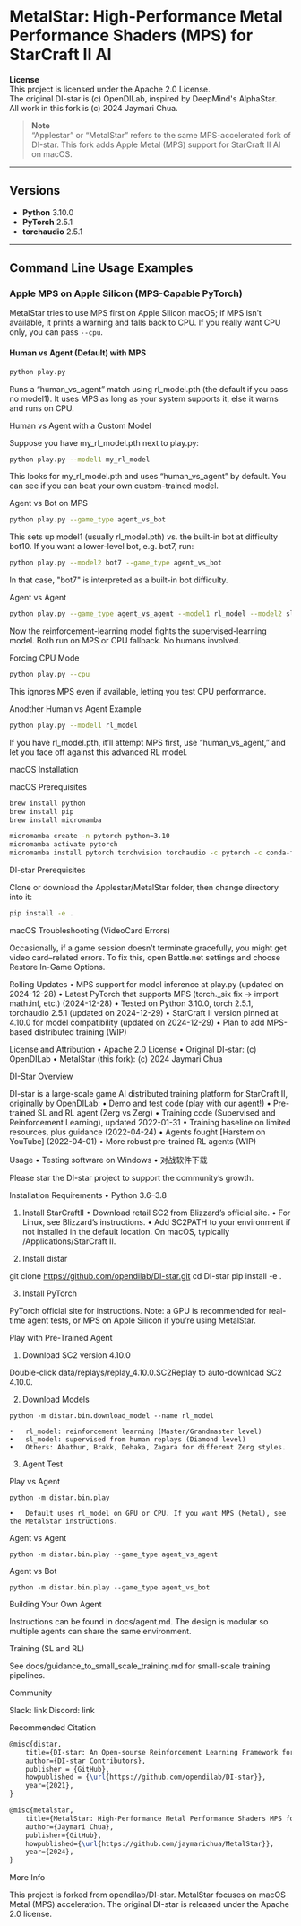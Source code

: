 # MetalStar: High-Performance Metal Performance Shaders (MPS) for StarCraft II AI

**License**  
This project is licensed under the Apache 2.0 License.  
The original DI-star is (c) OpenDILab, inspired by DeepMind's AlphaStar.  
All work in this fork is (c) 2024 Jaymari Chua.

> **Note**  
> “Applestar” or “MetalStar” refers to the same MPS-accelerated fork of DI-star. This fork adds Apple Metal (MPS) support for StarCraft II AI on macOS.

---

## Versions

- **Python** 3.10.0
- **PyTorch** 2.5.1
- **torchaudio** 2.5.1

---

## Command Line Usage Examples

### Apple MPS on Apple Silicon (MPS-Capable PyTorch)

MetalStar tries to use MPS first on Apple Silicon macOS; if MPS isn’t available, it prints a warning and falls back to CPU. If you really want CPU only, you can pass `--cpu`.

#### Human vs Agent (Default) with MPS

```bash
python play.py
```

Runs a “human_vs_agent” match using rl_model.pth (the default if you pass no model1). It uses MPS as long as your system supports it, else it warns and runs on CPU.

Human vs Agent with a Custom Model

Suppose you have my_rl_model.pth next to play.py:
```bash
python play.py --model1 my_rl_model
```
This looks for my_rl_model.pth and uses “human_vs_agent” by default. You can see if you can beat your own custom-trained model.

Agent vs Bot on MPS
```bash
python play.py --game_type agent_vs_bot
```
This sets up model1 (usually rl_model.pth) vs. the built-in bot at difficulty bot10. If you want a lower-level bot, e.g. bot7, run:
```bash
python play.py --model2 bot7 --game_type agent_vs_bot
```
In that case, "bot7" is interpreted as a built-in bot difficulty.

Agent vs Agent
```bash
python play.py --game_type agent_vs_agent --model1 rl_model --model2 sl_model
```
Now the reinforcement-learning model fights the supervised-learning model. Both run on MPS or CPU fallback. No humans involved.

Forcing CPU Mode
```bash
python play.py --cpu
```
This ignores MPS even if available, letting you test CPU performance.

Anodther Human vs Agent Example
```bash
python play.py --model1 rl_model
```
If you have rl_model.pth, it’ll attempt MPS first, use “human_vs_agent,” and let you face off against this advanced RL model.

macOS Installation

macOS Prerequisites
```bash
brew install python
brew install pip
brew install micromamba
```
```bash
micromamba create -n pytorch python=3.10
micromamba activate pytorch
micromamba install pytorch torchvision torchaudio -c pytorch -c conda-forge
```
DI-star Prerequisites

Clone or download the Applestar/MetalStar folder, then change directory into it:
```bash
pip install -e .
```
macOS Troubleshooting (VideoCard Errors)

Occasionally, if a game session doesn’t terminate gracefully, you might get video card–related errors. To fix this, open Battle.net settings and choose Restore In-Game Options.

Rolling Updates
	•	MPS support for model inference at play.py (updated on 2024-12-28)
	•	Latest PyTorch that supports MPS (torch._six fix → import math.inf, etc.) (2024-12-28)
	•	Tested on Python 3.10.0, torch 2.5.1, torchaudio 2.5.1 (updated on 2024-12-29)
	•	StarCraft II version pinned at 4.10.0 for model compatibility (updated on 2024-12-29)
	•	Plan to add MPS-based distributed training (WIP)

License and Attribution
	•	Apache 2.0 License
	•	Original DI-star: (c) OpenDILab
	•	MetalStar (this fork): (c) 2024 Jaymari Chua

DI-Star Overview

DI-star is a large-scale game AI distributed training platform for StarCraft II, originally by OpenDILab:
	•	Demo and test code (play with our agent!)
	•	Pre-trained SL and RL agent (Zerg vs Zerg)
	•	Training code (Supervised and Reinforcement Learning), updated 2022-01-31
	•	Training baseline on limited resources, plus guidance (2022-04-24)
	•	Agents fought [Harstem on YouTube] (2022-04-01)
	•	More robust pre-trained RL agents (WIP)

Usage
	•	Testing software on Windows
	•	对战软件下载

Please star the DI-star project to support the community’s growth.

Installation Requirements
	•	Python 3.6–3.8

1. Install StarCraftII
	•	Download retail SC2 from Blizzard’s official site.
	•	For Linux, see Blizzard’s instructions.
	•	Add SC2PATH to your environment if not installed in the default location. On macOS, typically /Applications/StarCraft II.

2. Install distar

git clone https://github.com/opendilab/DI-star.git
cd DI-star
pip install -e .

3. Install PyTorch

PyTorch official site for instructions.
Note: a GPU is recommended for real-time agent tests, or MPS on Apple Silicon if you’re using MetalStar.

Play with Pre-Trained Agent

1. Download SC2 version 4.10.0

Double-click data/replays/replay_4.10.0.SC2Replay to auto-download SC2 4.10.0.

2. Download Models

`python -m distar.bin.download_model --name rl_model`

	•	rl_model: reinforcement learning (Master/Grandmaster level)
	•	sl_model: supervised from human replays (Diamond level)
	•	Others: Abathur, Brakk, Dehaka, Zagara for different Zerg styles.

3. Agent Test

Play vs Agent

`python -m distar.bin.play`

	•	Default uses rl_model on GPU or CPU. If you want MPS (Metal), see the MetalStar instructions.

Agent vs Agent

`python -m distar.bin.play --game_type agent_vs_agent`

Agent vs Bot

`python -m distar.bin.play --game_type agent_vs_bot`

Building Your Own Agent

Instructions can be found in docs/agent.md. The design is modular so multiple agents can share the same environment.

Training (SL and RL)

See docs/guidance_to_small_scale_training.md for small-scale training pipelines.

Community

Slack: link
Discord: link

Recommended Citation
```latex
@misc{distar,
    title={DI-star: An Open-sourse Reinforcement Learning Framework for StarCraftII},
    author={DI-star Contributors},
    publisher = {GitHub},
    howpublished = {\url{https://github.com/opendilab/DI-star}},
    year={2021},
}

@misc{metalstar,
    title={MetalStar: High-Performance Metal Performance Shaders MPS for StarCraft II AI},
    author={Jaymari Chua},
    publisher={GitHub},
    howpublished={\url{https://github.com/jaymarichua/MetalStar}},
    year={2024},
}
```
More Info

This project is forked from opendilab/DI-star. MetalStar focuses on macOS Metal (MPS) acceleration. The original DI-star is released under the Apache 2.0 license.
